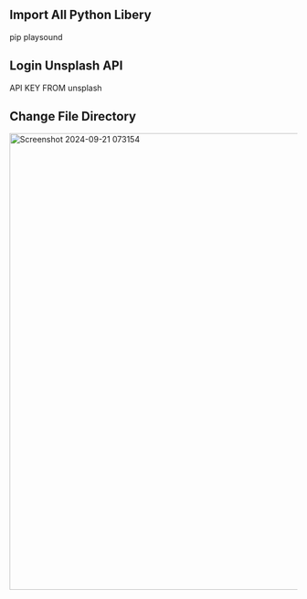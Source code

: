 <h2>Import All Python Libery </h2>
<p> pip playsound </p> 
<h2>Login Unsplash API </h2>
<p> API KEY FROM unsplash </p>
<h2> Change File Directory </h2>

<img width="800" alt="Screenshot 2024-09-21 073154" src="https://github.com/user-attachments/assets/74603437-c772-4cb1-9faa-ebb676144e22">

